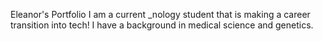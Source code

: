 Eleanor's Portfolio
I am a current _nology student that is making a career transition into tech!
I have a background in medical science and genetics.
